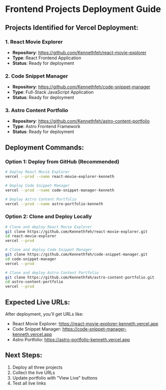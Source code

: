 # Frontend Projects Deployment Guide

## Projects Identified for Vercel Deployment:

### 1. React Movie Explorer
- **Repository**: https://github.com/Kennethfeh/react-movie-explorer
- **Type**: React Frontend Application
- **Status**: Ready for deployment

### 2. Code Snippet Manager  
- **Repository**: https://github.com/Kennethfeh/code-snippet-manager
- **Type**: Full-Stack JavaScript Application
- **Status**: Ready for deployment

### 3. Astro Content Portfolio
- **Repository**: https://github.com/Kennethfeh/astro-content-portfolio  
- **Type**: Astro Frontend Framework
- **Status**: Ready for deployment

## Deployment Commands:

### Option 1: Deploy from GitHub (Recommended)
```bash
# Deploy React Movie Explorer
vercel --prod --name react-movie-explorer-kenneth

# Deploy Code Snippet Manager
vercel --prod --name code-snippet-manager-kenneth

# Deploy Astro Content Portfolio  
vercel --prod --name astro-portfolio-kenneth
```

### Option 2: Clone and Deploy Locally
```bash
# Clone and deploy React Movie Explorer
git clone https://github.com/Kennethfeh/react-movie-explorer.git
cd react-movie-explorer
vercel --prod

# Clone and deploy Code Snippet Manager
git clone https://github.com/Kennethfeh/code-snippet-manager.git
cd code-snippet-manager
vercel --prod

# Clone and deploy Astro Content Portfolio
git clone https://github.com/Kennethfeh/astro-content-portfolio.git
cd astro-content-portfolio
vercel --prod
```

## Expected Live URLs:
After deployment, you'll get URLs like:
- React Movie Explorer: https://react-movie-explorer-kenneth.vercel.app
- Code Snippet Manager: https://code-snippet-manager-kenneth.vercel.app  
- Astro Portfolio: https://astro-portfolio-kenneth.vercel.app

## Next Steps:
1. Deploy all three projects
2. Collect the live URLs
3. Update portfolio with "View Live" buttons
4. Test all live links